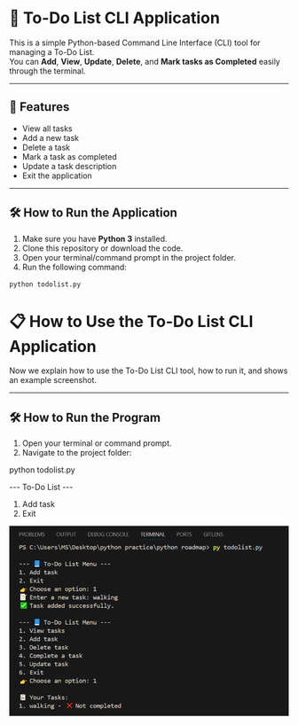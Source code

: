 # 📝 To-Do List CLI Application

This is a simple Python-based Command Line Interface (CLI) tool for managing a To-Do List.  
You can **Add**, **View**, **Update**, **Delete**, and **Mark tasks as Completed** easily through the terminal.

---

## 🚀 Features
- View all tasks
- Add a new task
- Delete a task
- Mark a task as completed
- Update a task description
- Exit the application

---

## 🛠 How to Run the Application

1. Make sure you have **Python 3** installed.
2. Clone this repository or download the code.
3. Open your terminal/command prompt in the project folder.
4. Run the following command:

```bash
python todolist.py
```

# 📋 How to Use the To-Do List CLI Application

Now we explain how to use the To-Do List CLI tool, how to run it, and shows an example screenshot.

---

## 🛠 How to Run the Program

1. Open your terminal or command prompt.
2. Navigate to the project folder:

python todolist.py

--- To-Do List ---
1. Add task
2. Exit


![To-Do List CLI](view.png)

